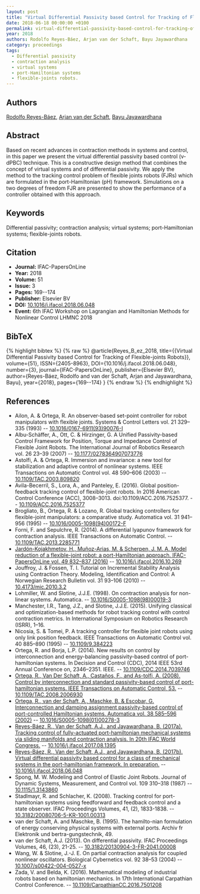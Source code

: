 ```yaml
---
layout: post
title: "Virtual Differential Passivity based Control for Tracking of Flexible-joints Robots"
date: 2018-06-18 00:00:00 +0100
permalink: virtual-differential-passivity-based-control-for-tracking-of-flexible-joints-robots
year: 2018
authors: Rodolfo Reyes-Báez, Arjan van der Schaft, Bayu Jayawardhana
category: proceedings
tags:
  - Differential passivity
  - contraction analysis
  - virtual systems
  - port-Hamiltonian systems
  - flexible-joints robots.
---
```

 
## Authors
[Rodolfo Reyes-Báez](authors/rodolfo_reyes_baez), [Arjan van der Schaft](authors/arjan_van_der_schaft), [Bayu Jayawardhana](authors/bayu_jayawardhana)
 
## Abstract
Based on recent advances in contraction methods in systems and control, in this paper we present the virtual differential passivity based control (v-dPBC) technique. This is a constructive design method that combines the concept of virtual systems and of differential passivity. We apply the method to the tracking control problem of flexible joints robots (FJRs) which are formulated in the port-Hamiltonian (pH) framework. Simulations on a two degrees of freedom FJR are presented to show the performance of a controller obtained with this approach.
 
## Keywords
Differential passivity; contraction analysis; virtual systems; port-Hamiltonian systems; flexible-joints robots.
 
## Citation
- **Journal:** IFAC-PapersOnLine
- **Year:** 2018
- **Volume:** 51
- **Issue:** 3
- **Pages:** 169--174
- **Publisher:** Elsevier BV
- **DOI:** [10.1016/j.ifacol.2018.06.048](https://doi.org/10.1016/j.ifacol.2018.06.048)
- **Event:** 6th IFAC Workshop on Lagrangian and Hamiltonian Methods for Nonlinear Control LHMNC 2018
 
## BibTeX
{% highlight bibtex %}
{% raw %}
@article{Reyes_B_ez_2018,
  title={{Virtual Differential Passivity based Control for Tracking of Flexible-joints Robots}},
  volume={51},
  ISSN={2405-8963},
  DOI={10.1016/j.ifacol.2018.06.048},
  number={3},
  journal={IFAC-PapersOnLine},
  publisher={Elsevier BV},
  author={Reyes-Báez, Rodolfo and van der Schaft, Arjan and Jayawardhana, Bayu},
  year={2018},
  pages={169--174}
}
{% endraw %}
{% endhighlight %}
 
## References
- Ailon, A. & Ortega, R. An observer-based set-point controller for robot manipulators with flexible joints. Systems &amp; Control Letters vol. 21 329–335 (1993) -- [10.1016/0167-6911(93)90076-I](https://doi.org/10.1016/0167-6911(93)90076-I)
- Albu-Schäffer, A., Ott, C. & Hirzinger, G. A Unified Passivity-based Control Framework for Position, Torque and                 Impedance Control of Flexible Joint Robots. The International Journal of Robotics Research vol. 26 23–39 (2007) -- [10.1177/0278364907073776](https://doi.org/10.1177/0278364907073776)
- Astolfi, A. & Ortega, R. Immersion and invariance: a new tool for stabilization and adaptive control of nonlinear systems. IEEE Transactions on Automatic Control vol. 48 590–606 (2003) -- [10.1109/TAC.2003.809820](https://doi.org/10.1109/TAC.2003.809820)
- Avila-Becerril, S., Lora, A., and Panteley, E. (2016). Global position-feedback tracking control of flexible-joint robots. In 2016 American Control Conference (ACC), 3008–3013. doi:10.1109/ACC.2016.7525377. -- [10.1109/ACC.2016.7525377](https://doi.org/10.1109/ACC.2016.7525377)
- Brogliato, B., Ortega, R. & Lozano, R. Global tracking controllers for flexible-joint manipulators: a comparative study. Automatica vol. 31 941–956 (1995) -- [10.1016/0005-1098(94)00172-F](https://doi.org/10.1016/0005-1098(94)00172-F)
- Forni, F. and Sepulchre, R. (2014). A differential lyapunov framework for contraction analysis. IEEE Transactions on Automatic Control. -- [10.1109/TAC.2013.2285771](https://doi.org/10.1109/TAC.2013.2285771)
- [Jardón-Kojakhmetov, H., Muñoz-Arias, M. & Scherpen, J. M. A. Model reduction of a flexible-joint robot: a port-Hamiltonian approach. IFAC-PapersOnLine vol. 49 832–837 (2016)](model-reduction-of-a-flexible-joint-robot-a-port-hamiltonian-approach) -- [10.1016/j.ifacol.2016.10.269](https://doi.org/10.1016/j.ifacol.2016.10.269)
- Jouffroy, J. & Fossen, T. I. Tutorial on Incremental Stability Analysis using Contraction Theory. Modeling, Identification and Control: A Norwegian Research Bulletin vol. 31 93–106 (2010) -- [10.4173/mic.2010.3.2](https://doi.org/10.4173/mic.2010.3.2)
- Lohmiller, W. and Slotine, J.J.E. (1998). On contraction analysis for non-linear systems. Automatica. -- [10.1016/S0005-1098(98)00019-3](https://doi.org/10.1016/S0005-1098(98)00019-3)
- Manchester, I.R., Tang, J.Z., and Slotine, J.J.E. (2015). Unifying classical and optimization-based methods for robot tracking control with control contraction metrics. In International Symposium on Robotics Research (ISRR), 1–16.
- Nicosia, S. & Tomei, P. A tracking controller for flexible joint robots using only link position feedback. IEEE Transactions on Automatic Control vol. 40 885–890 (1995) -- [10.1109/9.384223](https://doi.org/10.1109/9.384223)
- Ortega, R. and Borja, L.P. (2014). New results on control by interconnection and energy-balancing passivity-based control of port-hamiltonian systems. In Decision and Control (CDC), 2014 IEEE 53rd Annual Conference on, 2346–2351. IEEE. -- [10.1109/CDC.2014.7039746](https://doi.org/10.1109/CDC.2014.7039746)
- [Ortega, R., Van Der Schaft, A., Castaños, F., and As-tolfi, A. (2008). Control by interconnection and standard passivity-based control of port-hamiltonian systems. IEEE Transactions on Automatic Control, 53.](control-by-interconnection-and-standard-passivity-based-control-of-port-hamiltonian-systems) -- [10.1109/TAC.2008.2006930](https://doi.org/10.1109/TAC.2008.2006930)
- [Ortega, R., van der Schaft, A., Maschke, B. & Escobar, G. Interconnection and damping assignment passivity-based control of port-controlled Hamiltonian systems. Automatica vol. 38 585–596 (2002)](interconnection-and-damping-assignment-passivity-based-control-of-port-controlled-hamiltonian-systems) -- [10.1016/S0005-1098(01)00278-3](https://doi.org/10.1016/S0005-1098(01)00278-3)
- [Reyes-Báez, R., Van der Schaft, A.J., and Jayawardhana, B. (2017a). Tracking control of fully-actuated port-hamiltonian mechanical systems via sliding manifolds and contraction analysis. In 20th IFAC World Congress.](tracking-control-of-fully-actuated-port-hamiltonian-mechanical-systems-via-sliding-manifolds-and-contraction-analysis) -- [10.1016/j.ifacol.2017.08.1395](https://doi.org/10.1016/j.ifacol.2017.08.1395)
- [Reyes-Báez, R., Van der Schaft, A.J., and Jayawardhana, B. (2017b). Virtual differential passivity based control for a class of mechanical systems in the port-hamiltonian framework. In preparation.](virtual-differential-passivity-based-control-for-tracking-of-flexible-joints-robots) -- [10.1016/j.ifacol.2018.06.048](https://doi.org/10.1016/j.ifacol.2018.06.048)
- Spong, M. W. Modeling and Control of Elastic Joint Robots. Journal of Dynamic Systems, Measurement, and Control vol. 109 310–318 (1987) -- [10.1115/1.3143860](https://doi.org/10.1115/1.3143860)
- Stadlmayr, R. and Schlacher, K. (2008). Tracking control for port-hamiltonian systems using feedforward and feedback control and a state observer. IFAC Proceedings Volumes, 41, (2), 1833-1838. -- [10.3182/20080706-5-KR-1001.00313](https://doi.org/10.3182/20080706-5-KR-1001.00313)
- van der Schaft, A. and Maschke, B. (1995). The hamilto-nian formulation of energy conserving physical systems with external ports. Archiv fr Elektronik und bertra-gungstechnik, 49.
- van der Schaft, A.J. (2013). On differential passivity. IFAC Proceedings Volumes, 46, (23), 21-25. -- [10.3182/20130904-3-FR-2041.00008](https://doi.org/10.3182/20130904-3-FR-2041.00008)
- Wang, W. & Slotine, J.-J. E. On partial contraction analysis for coupled nonlinear oscillators. Biological Cybernetics vol. 92 38–53 (2004) -- [10.1007/s00422-004-0527-x](https://doi.org/10.1007/s00422-004-0527-x)
- Zada, V. and Belda, K. (2016). Mathematical modeling of industrial robots based on hamiltonian mechanics. In 17th International Carpathian Control Conference. -- [10.1109/CarpathianCC.2016.7501208](https://doi.org/10.1109/CarpathianCC.2016.7501208)

